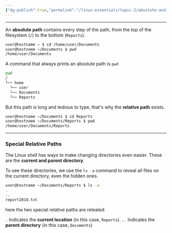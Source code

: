 ```yaml
---
{"dg-publish":true,"permalink":"/linux-essentials/topic-2/absolute-and-relative-paths/"}
---
```


---
An **absolute path** contains every step of the path, from the top of the filesystem (`/`) to the bottom (`Reports`). 

```bash
user@hostname ~ $ cd /home/user/Documents
user@hostname ~/Documents $ pwd
/home/user/Documents
```

A command that always prints an absolute path is `pwd`

```bash
pwd
/
└── home
  └── user
  └── Documents
  └── Reports
```

But this path is long and tedious to type, that's why the **relative path** exists.

```bash
user@hostname ~/Documents $ cd Reports
user@hostname ~/Documents/Reports $ pwd
/home/user/Documents/Reports
```

---

### Special Relative Paths
The Linux shell has ways to make changing directories even easier. These are the **current and parent directory**.

To see these directories, we use the `ls -a` command to reveal all files on the current directory, even the hidden ones.

```bash
user@hostname ~/Documents/Reports $ ls -a
.
..
report2018.txt
```
here the two special relative paths are relealed:

`.`
Indicates the **current location** (in this case, `Reports`).
`..`
Indicates the **parent directory** (in this case, `Documents`)